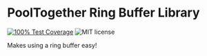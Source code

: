 # PoolTogether Ring Buffer Library

[![100% Test Coverage](https://github.com/pooltogether/ring-buffer-lib/actions/workflows/coverage.yml/badge.svg)](https://github.com/pooltogether/ring-buffer-lib/actions/workflows/coverage.yml)
![MIT license](https://img.shields.io/badge/license-MIT-blue)

Makes using a ring buffer easy!
